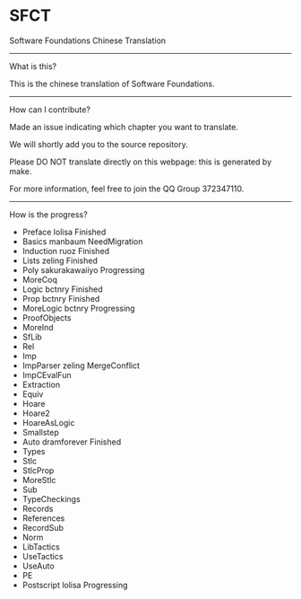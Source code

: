 # SFCT
Software Foundations Chinese Translation

---------------------
What is this?

This is the chinese translation of Software Foundations.

---------------------
How can I contribute?

Made an issue indicating which chapter you want to translate.

We will shortly add you to the source repository.

Please DO NOT translate directly on this webpage: this is generated by make.

For more information, feel free to join the QQ Group 372347110.

---------------------
How is the progress?

- Preface lolisa Finished
- Basics manbaum NeedMigration
- Induction ruoz Finished
- Lists zeling Finished
- Poly sakurakawaiiyo Progressing
- MoreCoq
- Logic bctnry Finished
- Prop bctnry Finished
- MoreLogic bctnry Progressing
- ProofObjects
- MoreInd
- SfLib
- Rel
- Imp
- ImpParser zeling MergeConflict
- ImpCEvalFun
- Extraction
- Equiv
- Hoare
- Hoare2
- HoareAsLogic
- Smallstep
- Auto dramforever Finished
- Types
- Stlc
- StlcProp
- MoreStlc
- Sub
- TypeCheckings
- Records
- References
- RecordSub
- Norm
- LibTactics
- UseTactics
- UseAuto
- PE
- Postscript lolisa Progressing
